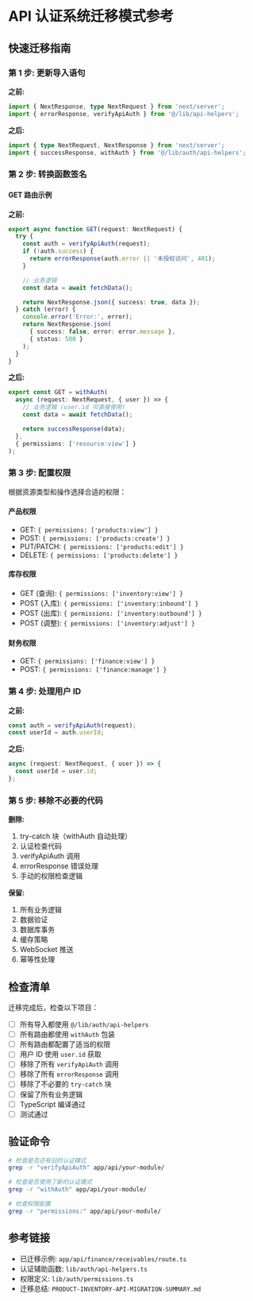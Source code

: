 # API 认证系统迁移模式参考

## 快速迁移指南

### 第 1 步: 更新导入语句

**之前:**

```typescript
import { NextResponse, type NextRequest } from 'next/server';
import { errorResponse, verifyApiAuth } from '@/lib/api-helpers';
```

**之后:**

```typescript
import { type NextRequest, NextResponse } from 'next/server';
import { successResponse, withAuth } from '@/lib/auth/api-helpers';
```

### 第 2 步: 转换函数签名

#### GET 路由示例

**之前:**

```typescript
export async function GET(request: NextRequest) {
  try {
    const auth = verifyApiAuth(request);
    if (!auth.success) {
      return errorResponse(auth.error || '未授权访问', 401);
    }

    // 业务逻辑
    const data = await fetchData();

    return NextResponse.json({ success: true, data });
  } catch (error) {
    console.error('Error:', error);
    return NextResponse.json(
      { success: false, error: error.message },
      { status: 500 }
    );
  }
}
```

**之后:**

```typescript
export const GET = withAuth(
  async (request: NextRequest, { user }) => {
    // 业务逻辑 (user.id 可直接使用)
    const data = await fetchData();

    return successResponse(data);
  },
  { permissions: ['resource:view'] }
);
```

### 第 3 步: 配置权限

根据资源类型和操作选择合适的权限：

#### 产品权限

- GET: `{ permissions: ['products:view'] }`
- POST: `{ permissions: ['products:create'] }`
- PUT/PATCH: `{ permissions: ['products:edit'] }`
- DELETE: `{ permissions: ['products:delete'] }`

#### 库存权限

- GET (查询): `{ permissions: ['inventory:view'] }`
- POST (入库): `{ permissions: ['inventory:inbound'] }`
- POST (出库): `{ permissions: ['inventory:outbound'] }`
- POST (调整): `{ permissions: ['inventory:adjust'] }`

#### 财务权限

- GET: `{ permissions: ['finance:view'] }`
- POST: `{ permissions: ['finance:manage'] }`

### 第 4 步: 处理用户 ID

**之前:**

```typescript
const auth = verifyApiAuth(request);
const userId = auth.userId;
```

**之后:**

```typescript
async (request: NextRequest, { user }) => {
  const userId = user.id;
};
```

### 第 5 步: 移除不必要的代码

**删除:**

1. try-catch 块（withAuth 自动处理）
2. 认证检查代码
3. verifyApiAuth 调用
4. errorResponse 错误处理
5. 手动的权限检查逻辑

**保留:**

1. 所有业务逻辑
2. 数据验证
3. 数据库事务
4. 缓存策略
5. WebSocket 推送
6. 幂等性处理

## 检查清单

迁移完成后，检查以下项目：

- [ ] 所有导入都使用 `@/lib/auth/api-helpers`
- [ ] 所有路由都使用 `withAuth` 包装
- [ ] 所有路由都配置了适当的权限
- [ ] 用户 ID 使用 `user.id` 获取
- [ ] 移除了所有 `verifyApiAuth` 调用
- [ ] 移除了所有 `errorResponse` 调用
- [ ] 移除了不必要的 `try-catch` 块
- [ ] 保留了所有业务逻辑
- [ ] TypeScript 编译通过
- [ ] 测试通过

## 验证命令

```bash
# 检查是否还有旧的认证模式
grep -r "verifyApiAuth" app/api/your-module/

# 检查是否使用了新的认证模式
grep -r "withAuth" app/api/your-module/

# 检查权限配置
grep -r "permissions:" app/api/your-module/
```

## 参考链接

- 已迁移示例: `app/api/finance/receivables/route.ts`
- 认证辅助函数: `lib/auth/api-helpers.ts`
- 权限定义: `lib/auth/permissions.ts`
- 迁移总结: `PRODUCT-INVENTORY-API-MIGRATION-SUMMARY.md`
